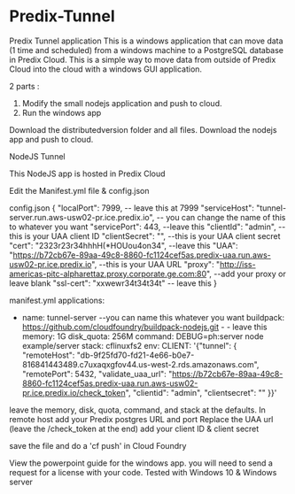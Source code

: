# Predix-Tunnel


Predix Tunnel application
This is a windows application that can move data (1 time and scheduled) from a windows machine to a PostgreSQL database in Predix Cloud.
This is a simple way to move data from outside of Predix Cloud into the cloud with a windows GUI application.

2 parts :
1. Modify the small nodejs application and push to cloud.
2. Run the windows app

Download the distributedversion folder and all files.
Download the nodejs app and push to cloud.

NodeJS Tunnel

This NodeJS app is hosted in Predix Cloud

Edit the Manifest.yml file & config.json

config.json
{
	"localPort": 7999, -- leave this at 7999
	"serviceHost": "tunnel-server.run.aws-usw02-pr.ice.predix.io", -- you can change the name of this to whatever you want
	"servicePort": 443, --leave this
	"clientId": "admin", --this is your UAA client ID
	"clientSecret": "", --this is your UAA client secret
	"cert": "2323r23r34hhhH(*HOUou4on34", --leave this
	"UAA": "https://b72cb67e-89aa-49c8-8860-fc1124cef5as.predix-uaa.run.aws-usw02-pr.ice.predix.io", --this is your UAA URL
	"proxy": "http://iss-americas-pitc-alpharettaz.proxy.corporate.ge.com:80", --add your proxy or leave blank
	"ssl-cert": "xxwewr34t34t34t" -- leave this
}

manifest.yml
applications:
  - name: tunnel-server --you can name this whatever you want
    buildpack: https://github.com/cloudfoundry/buildpack-nodejs.git - - leave this
    memory: 1G
    disk_quota: 256M
    command: DEBUG=ph:server node example/server
    stack: cflinuxfs2
    env:
        CLIENT: '{"tunnel": { "remoteHost": "db-9f25fd70-fd21-4e66-b0e7-816841443489.c7uxaqxgfov44.us-west-2.rds.amazonaws.com", "remotePort": 5432, "validate_uaa_url": "https://b72cb67e-89aa-49c8-8860-fc1124cef5as.predix-uaa.run.aws-usw02-pr.ice.predix.io/check_token", "clientid": "admin", "clientsecret": "" }}'

leave the memory, disk, quota, command, and stack at the defaults.
In remote host add your Predix postgres URL and port
Replace the UAA url (leave the /check_token at the end)
add your client ID & client secret

	
save the file and do a 'cf push' in Cloud Foundry


View the powerpoint guide for the windows app.
you will need to send a request for a license with your code.
Tested with Windows 10 & Windows server
